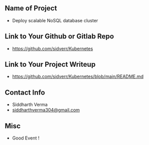 ## Name of Project 
* Deploy scalable NoSQL database cluster
 
## Link to Your Github or Gitlab Repo
* https://github.com/sidverr/Kubernetes

## Link to Your Project Writeup
* https://github.com/sidverr/Kubernetes/blob/main/README.md

## Contact Info
* Siddharth Verma
* siddharthverma304@gmail.com

## Misc 
* Good Event !
